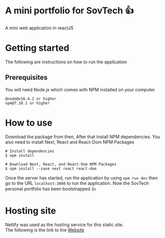 # A mini portfolio for SovTech :+1:
A mini web application in reactJS

# Getting started
The following are instructions on how to run the application

## Prerequisites
You will need Node.js which comes with NPM installed on your computer
```
@node@v16.4.2 or higher
npm@7.18.1 or higher
```

# How to use 
Download the package from then, After that install NPM dependencies. You also need to install Next, React and React-Dom NPM Packages
```
# Install dependencies
$ npm install

# Download Next, React, and React-Dom NPM Packages
$ npm install --save next react react-dom

```
Once the server has started, run the application by using `npm run dev` then go to the URL `localhost:3000` to run the application. 
Now the SovTech personal portfolio has been bootstrapped :+1:

# Hosting site
Netlify was used as the hosting service for this static site.  
The following is the link to the [Website](https://whimsical-maamoul-500639.netlify.app/)
